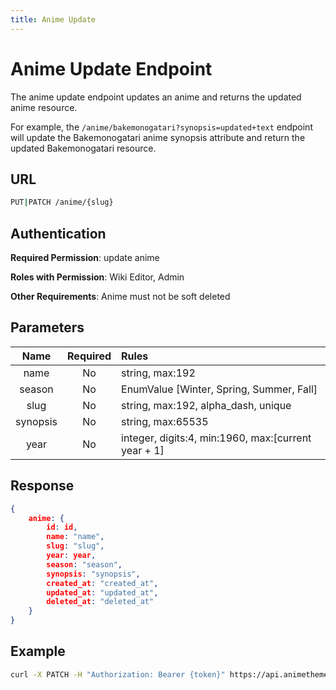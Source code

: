 ```yaml
---
title: Anime Update
---
```


# Anime Update Endpoint

The anime update endpoint updates an anime and returns the updated anime resource.

For example, the `/anime/bakemonogatari?synopsis=updated+text` endpoint will update the Bakemonogatari anime synopsis attribute and return the updated Bakemonogatari resource.

## URL

```sh
PUT|PATCH /anime/{slug}
```

## Authentication

**Required Permission**: update anime

**Roles with Permission**: Wiki Editor, Admin

**Other Requirements**: Anime must not be soft deleted

## Parameters

| Name     | Required | Rules                                                  |
| :------: | :------: | :----------------------------------------------------- |
| name     | No       | string, max:192                                        |
| season   | No       | EnumValue [Winter, Spring, Summer, Fall]               |
| slug     | No       | string, max:192, alpha_dash, unique                    |
| synopsis | No       | string, max:65535                                      |
| year     | No       | integer, digits:4, min:1960, max:[current year + 1]    |

## Response

```json
{
    anime: {
        id: id,
        name: "name",
        slug: "slug",
        year: year,
        season: "season",
        synopsis: "synopsis",
        created_at: "created_at",
        updated_at: "updated_at",
        deleted_at: "deleted_at"
    }
}
```

## Example

```bash
curl -X PATCH -H "Authorization: Bearer {token}" https://api.animethemes.moe/anime/bakemonogatari
```